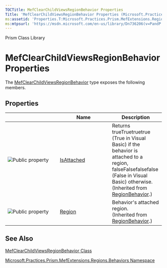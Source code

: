 ```yaml
---
TOCTitle: MefClearChildViewsRegionBehavior Properties
Title: 'MefClearChildViewsRegionBehavior Properties (Microsoft.Practices.Prism.MefExtensions.Regions.Behaviors)'
ms:assetid: 'Properties.T:Microsoft.Practices.Prism.MefExtensions.Regions.Behaviors.MefClearChildViewsRegionBehavior'
ms:mtpsurl: 'https://msdn.microsoft.com/en-us/library/Dn736206(v=PandP.50)'
---
```


Prism Class Library

MefClearChildViewsRegionBehavior Properties
===========================================

The [MefClearChildViewsRegionBehavior](https://msdn.microsoft.com/t:microsoft.practices.prism.mefextensions.regions.behaviors.mefclearchildviewsregionbehavior) type exposes the following members.

Properties
----------

<span id="propertyTableToggle"></span>
<table>
<colgroup>
<col width="33%" />
<col width="33%" />
<col width="33%" />
</colgroup>
<thead>
<tr class="header">
<th> </th>
<th>Name</th>
<th>Description</th>
</tr>
</thead>
<tbody>
<tr class="odd">
<td><img src="https://msdn.microsoft.com/en-us/Dn736206.pubproperty(en-us,PandP.50).gif" title="Public property" /></td>
<td><a href="https://msdn.microsoft.com/p:microsoft.practices.prism.regions.regionbehavior.isattached">IsAttached</a></td>
<td><div class="summary">
Returns trueTruetruetrue (True in Visual Basic) if the behavior is attached to a region, falseFalsefalsefalse (False in Visual Basic) otherwise.
</div>
(Inherited from <a href="https://msdn.microsoft.com/t:microsoft.practices.prism.regions.regionbehavior">RegionBehavior</a>.)</td>
</tr>
<tr class="even">
<td><img src="https://msdn.microsoft.com/en-us/Dn736206.pubproperty(en-us,PandP.50).gif" title="Public property" /></td>
<td><a href="https://msdn.microsoft.com/p:microsoft.practices.prism.regions.regionbehavior.region">Region</a></td>
<td><div class="summary">
Behavior's attached region.
</div>
(Inherited from <a href="https://msdn.microsoft.com/t:microsoft.practices.prism.regions.regionbehavior">RegionBehavior</a>.)</td>
</tr>
</tbody>
</table>

See Also
--------

<span id="seeAlsoToggle"></span>
[MefClearChildViewsRegionBehavior Class](https://msdn.microsoft.com/t:microsoft.practices.prism.mefextensions.regions.behaviors.mefclearchildviewsregionbehavior)

[Microsoft.Practices.Prism.MefExtensions.Regions.Behaviors Namespace](https://msdn.microsoft.com/n:microsoft.practices.prism.mefextensions.regions.behaviors)
